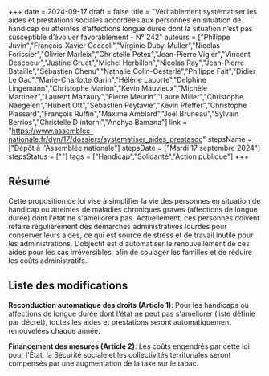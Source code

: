 +++
date = 2024-09-17
draft = false
title = "Véritablement systématiser les aides et prestations sociales accordées aux personnes en situation de handicap ou atteintes d’affections longue durée dont la situation n’est pas susceptible d’évoluer favorablement - N° 242"
auteurs = ["Philippe Juvin","François-Xavier Ceccoli","Virginie Duby-Muller","Nicolas Forissier","Olivier Marleix","Christelle Petex","Jean-Pierre Vigier","Vincent Descoeur","Justine Gruet","Michel Herbillon","Nicolas Ray","Jean-Pierre Bataille","Sébastien Chenu","Nathalie Colin-Oesterlé","Philippe Fait","Didier Le Gac","Marie-Charlotte Garin","Hélène Laporte","Delphine Lingemann","Christophe Marion","Kévin Mauvieux","Michèle Martinez","Laurent Mazaury","Pierre Meurin","Laure Miller","Christophe Naegelen","Hubert Ott","Sébastien Peytavie","Kévin Pfeffer","Christophe Plassard","François Ruffin","Maxime Amblard","Joël Bruneau","Sylvain Berrios","Christelle D'intorni","Anchya Bamana"]
link = "https://www.assemblee-nationale.fr/dyn/17/dossiers/systematiser_aides_prestasoc"
stepsName = ["Dépôt à l'Assemblée nationale"]
stepsDate = ["Mardi 17 septembre 2024"]
stepsStatus = [""]
tags = ["Handicap","Solidarité","Action publique"]
+++

## Résumé

Cette proposition de loi vise à simplifier la vie des personnes en situation de handicap ou atteintes de maladies chroniques graves (affections de longue durée) dont l'état ne s'améliorera pas. Actuellement, ces personnes doivent refaire régulièrement des démarches administratives lourdes pour conserver leurs aides, ce qui est source de stress et de travail inutile pour les administrations. L'objectif est d'automatiser le renouvellement de ces aides pour les cas irréversibles, afin de soulager les familles et de réduire les coûts administratifs.

## Liste des modifications

**Reconduction automatique des droits (Article 1)**: Pour les handicaps ou affections de longue durée dont l'état ne peut pas s'améliorer (liste définie par décret), toutes les aides et prestations seront automatiquement renouvelées chaque année.

**Financement des mesures (Article 2)**: Les coûts engendrés par cette loi pour l'État, la Sécurité sociale et les collectivités territoriales seront compensés par une augmentation de la taxe sur le tabac.
